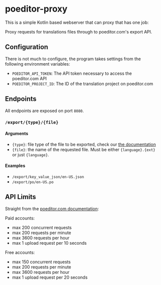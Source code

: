 # poeditor-proxy

This is a simple Kotlin based webserver that can proxy that has one job:

Proxy requests for translations files through to poeditor.com's export API.

## Configuration

There is not much to configure, the program takes settings from the following environment variables:

 * `POEDITOR_API_TOKEN`: The API token necessary to access the poeditor.com API
 * `POEDITOR_PROJECT_ID`: The ID of the translation project on poeditor.com

## Endpoints

All endpoints are exposed on port `8080`.

### `/export/{type}/{file}`

#### Arguments

 * `{type}`: file type of the file to be exported, check our [the documentation](https://poeditor.com/docs/api#projects_export)
 * `{file}`: the name of the requested file. Must be either `{language}.{ext}` or just `{language}`.

#### Examples

 * `/export/key_value_json/en-US.json`
 * `/export/po/en-US.po`

## API Limits

Straight from the [poeditor.com documentation](https://poeditor.com/docs/api_rates):

Paid accounts:

 * max 200 concurrent requests
 * max 200 requests per minute
 * max 3600 requests per hour
 * max 1 upload request per 10 seconds

Free accounts:

 * max 150 concurrent requests
 * max 200 requests per minute
 * max 3600 requests per hour
 * max 1 upload request per 20 seconds
